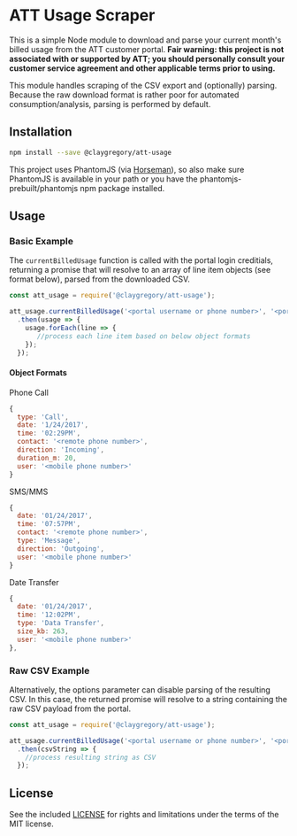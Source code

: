 
# ATT Usage Scraper

This is a simple Node module to download and parse your current month's billed usage from the ATT customer portal. **Fair warning: this project is not associated with or supported by ATT; you should personally consult your customer service agreement and other applicable terms prior to using.**

This module handles scraping of the CSV export and (optionally) parsing. Because the raw download format is rather poor for automated consumption/analysis, parsing is performed by default.

## Installation

```bash
npm install --save @claygregory/att-usage
```

This project uses PhantomJS (via [Horseman](http://www.horsemanjs.org)), so also make sure PhantomJS is available in your path or you have the phantomjs-prebuilt/phantomjs npm package installed.

## Usage

### Basic Example

The `currentBilledUsage` function is called with the portal login creditials, returning a promise that will resolve to an array of line item objects (see format below), parsed from the downloaded CSV.

```javascript
const att_usage = require('@claygregory/att-usage');

att_usage.currentBilledUsage('<portal username or phone number>', '<portal password>')
  .then(usage => {
    usage.forEach(line => {
       //process each line item based on below object formats
    });
  });
```

#### Object Formats

Phone Call
```javascript
{
  type: 'Call',
  date: '1/24/2017',
  time: '02:29PM',
  contact: '<remote phone number>',
  direction: 'Incoming',
  duration_m: 20,
  user: '<mobile phone number>'
}
```

SMS/MMS
```javascript
{
  date: '01/24/2017',
  time: '07:57PM',
  contact: '<remote phone number>',
  type: 'Message',
  direction: 'Outgoing',
  user: '<mobile phone number>'
}
```

Date Transfer
```javascript
{
  date: '01/24/2017',
  time: '12:02PM',
  type: 'Data Transfer',
  size_kb: 263,
  user: '<mobile phone number>'
},
```

### Raw CSV Example

Alternatively, the options parameter can disable parsing of the resulting CSV. In this case, the returned promise will resolve to a string containing the raw CSV payload from the portal.

```javascript
const att_usage = require('@claygregory/att-usage');

att_usage.currentBilledUsage('<portal username or phone number>', '<portal password>', {parse: false})
  .then(csvString => {
    //process resulting string as CSV
  });
```

## License

See the included [LICENSE](LICENSE.md) for rights and limitations under the terms of the MIT license.